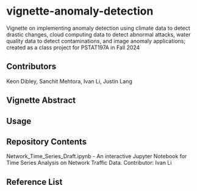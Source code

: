 # vignette-anomaly-detection

Vignette on implementing anomaly detection using climate data to detect drastic changes, cloud computing data to detect abnormal attacks, water quality data to detect contaminations, and image anomaly applications; created as a class project for PSTAT197A in Fall 2024

## Contributors

Keon Dibley, Sanchit Mehtora, Ivan Li, Justin Lang

## Vignette Abstract

## Usage

## Repository Contents

Network_Time_Series_Draft.ipynb - An interactive Jupyter Notebook for Time Series Analysis on Network Traffic Data. Contributor: Ivan Li

## Reference List
